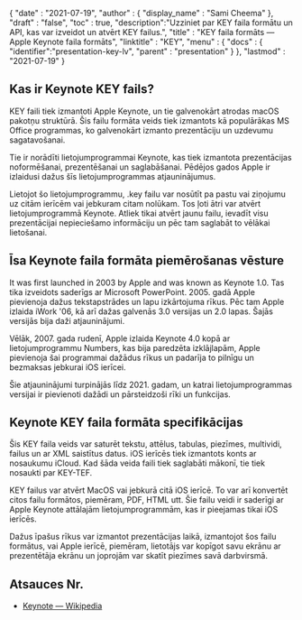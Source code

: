 {
  "date" : "2021-07-19",
  "author" : {
    "display_name" : "Sami Cheema"
},
  "draft" : "false",
  "toc" : true,
  "description":"Uzziniet par KEY faila formātu un API, kas var izveidot un atvērt KEY failus.",
  "title" : "KEY faila formāts — Apple Keynote faila formāts",
  "linktitle" : "KEY",
  "menu" : {
    "docs" : {
      "identifier":"presentation-key-lv",
      "parent" : "presentation"
}
},
  "lastmod" : "2021-07-19"
}

## Kas ir Keynote KEY fails? ##

KEY faili tiek izmantoti Apple Keynote, un tie galvenokārt atrodas macOS pakotņu struktūrā. Šis failu formāta veids tiek izmantots kā populārākas MS Office programmas, ko galvenokārt izmanto prezentāciju un uzdevumu sagatavošanai.

Tie ir norādīti lietojumprogrammai Keynote, kas tiek izmantota prezentācijas noformēšanai, prezentēšanai un saglabāšanai. Pēdējos gados Apple ir izlaidusi dažus šīs lietojumprogrammas atjauninājumus.

Lietojot šo lietojumprogrammu, .key failu var nosūtīt pa pastu vai ziņojumu uz citām ierīcēm vai jebkuram citam nolūkam. Tos ļoti ātri var atvērt lietojumprogrammā Keynote. Atliek tikai atvērt jaunu failu, ievadīt visu prezentācijai nepieciešamo informāciju un pēc tam saglabāt to vēlākai lietošanai.


## Īsa Keynote faila formāta piemērošanas vēsture

It was first launched in 2003 by Apple and was known as  Keynote 1.0. Tas tika izveidots saderīgs ar Microsoft PowerPoint. 2005. gadā Apple pievienoja dažus tekstapstrādes un lapu izkārtojuma rīkus. Pēc tam Apple izlaida iWork '06, kā arī dažas galvenās 3.0 versijas un 2.0 lapas. Šajās versijās bija daži atjauninājumi.

Vēlāk, 2007. gada rudenī, Apple izlaida Keynote 4.0 kopā ar lietojumprogrammu Numbers, kas bija paredzēta izklājlapām, Apple pievienoja šai programmai dažādus rīkus un padarīja to pilnīgu un bezmaksas jebkurai iOS ierīcei.

Šie atjauninājumi turpinājās līdz 2021. gadam, un katrai lietojumprogrammas versijai ir pievienoti dažādi un pārsteidzoši rīki un funkcijas.

## Keynote KEY faila formāta specifikācijas

Šis KEY faila veids var saturēt tekstu, attēlus, tabulas, piezīmes, multividi, failus un ar XML saistītus datus. iOS ierīcēs tiek izmantots konts ar nosaukumu iCloud. Kad šāda veida faili tiek saglabāti mākonī, tie tiek nosaukti par KEY-TEF.

KEY failus var atvērt MacOS vai jebkurā citā iOS ierīcē. To var arī konvertēt citos failu formātos, piemēram, PDF, HTML utt. Šie failu veidi ir saderīgi ar Apple Keynote attālajām lietojumprogrammām, kas ir pieejamas tikai iOS ierīcēs.

Dažus īpašus rīkus var izmantot prezentācijas laikā, izmantojot šos failu formātus, vai Apple ierīcē, piemēram, lietotājs var kopīgot savu ekrānu ar prezentētāja ekrānu un joprojām var skatīt piezīmes savā darbvirsmā.

## Atsauces Nr.

* [Keynote — Wikipedia](https://en.wikipedia.org/wiki/Keynote_(presentation_software))


